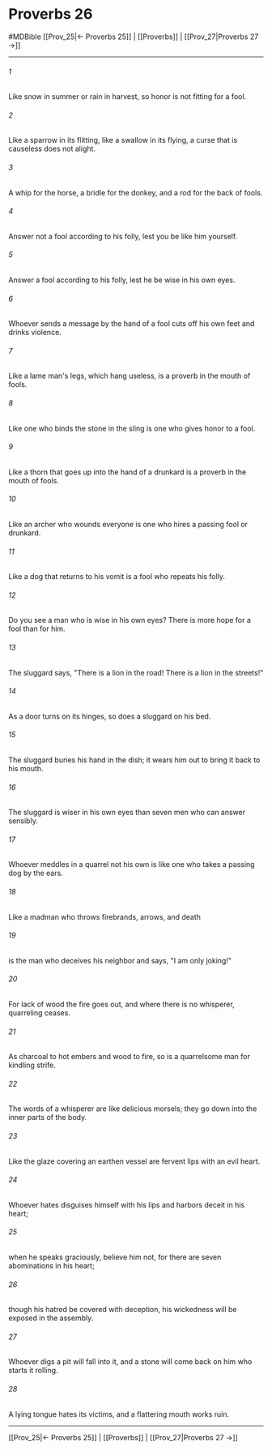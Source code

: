 # Proverbs 26
#MDBible
[[Prov_25|← Proverbs 25]] | [[Proverbs]] | [[Prov_27|Proverbs 27 →]]

***

###### 1 
Like snow in summer or rain in harvest, so honor is not fitting for a fool. 

###### 2 
Like a sparrow in its flitting, like a swallow in its flying, a curse that is causeless does not alight. 

###### 3 
A whip for the horse, a bridle for the donkey, and a rod for the back of fools. 

###### 4 
Answer not a fool according to his folly, lest you be like him yourself. 

###### 5 
Answer a fool according to his folly, lest he be wise in his own eyes. 

###### 6 
Whoever sends a message by the hand of a fool cuts off his own feet and drinks violence. 

###### 7 
Like a lame man's legs, which hang useless, is a proverb in the mouth of fools. 

###### 8 
Like one who binds the stone in the sling is one who gives honor to a fool. 

###### 9 
Like a thorn that goes up into the hand of a drunkard is a proverb in the mouth of fools. 

###### 10 
Like an archer who wounds everyone is one who hires a passing fool or drunkard. 

###### 11 
Like a dog that returns to his vomit is a fool who repeats his folly. 

###### 12 
Do you see a man who is wise in his own eyes? There is more hope for a fool than for him. 

###### 13 
The sluggard says, "There is a lion in the road! There is a lion in the streets!" 

###### 14 
As a door turns on its hinges, so does a sluggard on his bed. 

###### 15 
The sluggard buries his hand in the dish; it wears him out to bring it back to his mouth. 

###### 16 
The sluggard is wiser in his own eyes than seven men who can answer sensibly. 

###### 17 
Whoever meddles in a quarrel not his own is like one who takes a passing dog by the ears. 

###### 18 
Like a madman who throws firebrands, arrows, and death 

###### 19 
is the man who deceives his neighbor and says, "I am only joking!" 

###### 20 
For lack of wood the fire goes out, and where there is no whisperer, quarreling ceases. 

###### 21 
As charcoal to hot embers and wood to fire, so is a quarrelsome man for kindling strife. 

###### 22 
The words of a whisperer are like delicious morsels; they go down into the inner parts of the body. 

###### 23 
Like the glaze covering an earthen vessel are fervent lips with an evil heart. 

###### 24 
Whoever hates disguises himself with his lips and harbors deceit in his heart; 

###### 25 
when he speaks graciously, believe him not, for there are seven abominations in his heart; 

###### 26 
though his hatred be covered with deception, his wickedness will be exposed in the assembly. 

###### 27 
Whoever digs a pit will fall into it, and a stone will come back on him who starts it rolling. 

###### 28 
A lying tongue hates its victims, and a flattering mouth works ruin. 

***

[[Prov_25|← Proverbs 25]] | [[Proverbs]] | [[Prov_27|Proverbs 27 →]]

